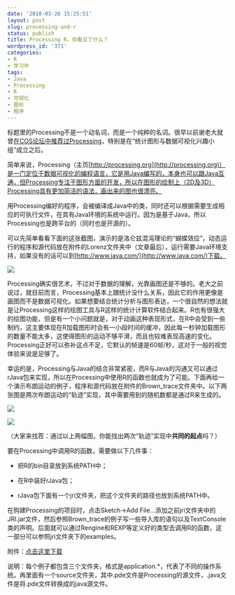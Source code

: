 ```yaml
---
date: '2010-03-26 15:25:51'
layout: post
slug: processing-and-r
status: publish
title: Processing R，你看见了什么？
wordpress_id: '371'
categories:
- R
- 学习中
tags:
- Java
- Processing
- R
- 可视化
- 图形
- 程序
---
```


标题里的Processing不是一个动名词，而是一个纯粹的名词。很早以前谢老大就曾[在COS论坛中推荐过Processing](http://cos.name/cn/topic/15015)，特别是在“统计图形与数据可视化兴趣小组”成立之后。

简单来说，Processing（主页[http://processing.org](http://processing.org)）是一门定位于数据可视化的编程语言，它是用Java编写的，本身也可以跟Java互通，但Processing专注于图形方面的开发，所以在图形的绘制上（2D及3D）Processing具有更加简洁的语法，画出来的图也很漂亮。

用Processing编好的程序，会被编译成Java中的类，同时还可以根据需要生成相应的可执行文件，在具有Java环境的系统中运行。因为是基于Java，所以Processing也是跨平台的（同时也是开源的）。

可以先简单看看下面的这张截图，演示的是洛仑兹混沌理论的“蝴蝶效应”，动态运行的程序和源代码放在附件的Lorenz文件夹中（文章最后），运行需要Java环境支持，如果没有的话可以到[http://www.java.com/](http://www.java.com/)下载。

[![](https://upload.yixuan.blog/cn/2010/03/processing-butterfly.png)](https://upload.yixuan.blog/cn/2010/03/processing-butterfly.png)

Processing确实很艺术，不过对于数据的理解，光靠画图还是不够的。老大之前说过，就目前而言，Processing基本上跟统计没什么关系，因此它的作用更像是画图而不是数据可视化。如果想要结合统计分析与图形表达，一个很自然的想法就是让Processing这样的绘图工具与R这样的统计计算软件结合起来。R也有很强大的绘图功能，但是有一个小问题就是，对于动画这种表现形式，在R中会受到一些制约，这主要体现在R加载图形时会有一小段时间的缓冲，因此每一秒钟加载图形的数量不能太多，这使得图形的运动不够平滑，而且也较难表现高速的变化。Processing正好可以弥补这点不足，它默认的帧速是60帧/秒，这对于一般的视觉体验来说是足够了。

幸运的是，Processing与Java的结合非常紧密，而R与Java的沟通又可以通过rJava包来实现，所以在Processing中使用R的函数也就成为了可能。下面再给一个演示布朗运动的例子，程序和源代码放在附件的Brown_trace文件夹中。以下两张图是两次布朗运动的“轨迹”实现，其中需要用到的随机数都是通过R来生成的。

[![](https://upload.yixuan.blog/cn/2010/03/brown-1.png)](https://upload.yixuan.blog/cn/2010/03/brown-1.png)

[![](https://upload.yixuan.blog/cn/2010/03/brown-2.png)](https://upload.yixuan.blog/cn/2010/03/brown-2.png)

（大家来找茬：通过以上两幅图，你能找出两次“轨迹”实现中**共同的起点**吗？）

要在Processing中调用R的函数，需要做以下几件事：



	
  * 把R的bin目录放到系统PATH中；

	
  * 在R中装好rJava包；

	
  * rJava包下面有一个jri文件夹，把这个文件夹的路径也放到系统PATH中。


在购建Processing的项目时，点击Sketch->Add File...添加之前jri文件夹中的JRI.jar文件，然后参照Brown_trace的例子写一些导入库的语句以及TextConsole类的声明。后面就可以通过Rengine和REXP等定义好的类型去调用R的函数，这一部分可以参照jri文件夹下的examples。

附件：[点击这里下载](https://bitbucket.org/yixuan/cn/downloads/Processing.zip)

说明：每个例子都包含三个文件夹，格式是application.*，代表了不同的操作系统。再里面有一个source文件夹，其中.pde文件是Processing的源文件，.java文件是将.pde文件转换成的java源文件。
